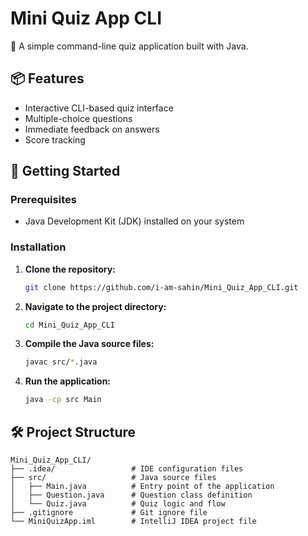 # Mini Quiz App CLI

🎯 A simple command-line quiz application built with Java.

## 📦 Features

* Interactive CLI-based quiz interface
* Multiple-choice questions
* Immediate feedback on answers
* Score tracking

## 🚀 Getting Started

### Prerequisites

* Java Development Kit (JDK) installed on your system

### Installation

1. **Clone the repository:**

   ```bash
   git clone https://github.com/i-am-sahin/Mini_Quiz_App_CLI.git
   ```

2. **Navigate to the project directory:**

   ```bash
   cd Mini_Quiz_App_CLI
   ```

3. **Compile the Java source files:**

   ```bash
   javac src/*.java
   ```

4. **Run the application:**

   ```bash
   java -cp src Main
   ```

## 🛠️ Project Structure

```
Mini_Quiz_App_CLI/
├── .idea/                 # IDE configuration files
├── src/                   # Java source files
│   ├── Main.java          # Entry point of the application
│   ├── Question.java      # Question class definition
│   └── Quiz.java          # Quiz logic and flow
├── .gitignore             # Git ignore file
└── MiniQuizApp.iml        # IntelliJ IDEA project file
